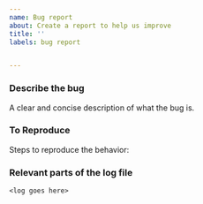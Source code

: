 ```yaml
---
name: Bug report
about: Create a report to help us improve
title: ''
labels: bug report


---
```


### Describe the bug
A clear and concise description of what the bug is.

### To Reproduce
Steps to reproduce the behavior:

### Relevant parts of the log file

```
<log goes here>
```
